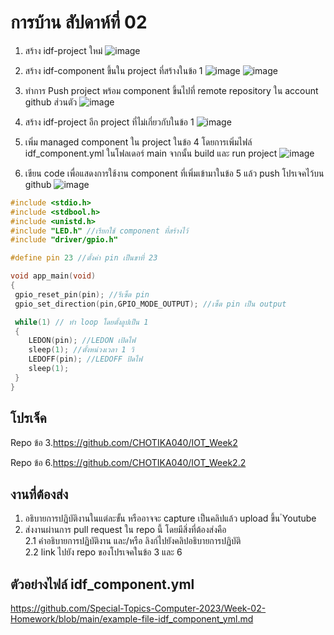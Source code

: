 # การบ้าน สัปดาห์ที่ 02

1. สร้าง idf-project ใหม่
  ![image](https://github.com/CHOTIKA040/Week-02-Homework/assets/109026153/b2d2e9e7-2041-4c00-9c08-091ab780ef51)


2. สร้าง idf-component ขึ้นใน project ที่สร้างในข้อ 1
 ![image](https://github.com/CHOTIKA040/Week-02-Homework/assets/109026153/e39fcfb5-e24d-4b42-bb78-a420b0b381e9)
 ![image](https://github.com/CHOTIKA040/Week-02-Homework/assets/109026153/bf9c978e-46d8-45ea-b7df-9cd554549602)


3. ทำการ Push project พร้อม component ขึ้นไปที่ remote repository ใน account github ส่วนตัว
   ![image](https://github.com/CHOTIKA040/Week-02-Homework/assets/109026153/bcf23fc3-2774-4570-9692-0a5230905016)

4. สร้าง idf-project อีก project ที่ไม่เกี่ยวกับในข้อ 1
   ![image](https://github.com/CHOTIKA040/Week-02-Homework/assets/109026153/72fbbabd-8c58-47c4-85f8-c97d2aafa8fa)

5. เพิ่ม managed component ใน project ในข้อ 4 โดยการเพิ่มไฟล์ idf_component.yml  ในโฟลเดอร์ main จากนั้น build และ run project
    ![image](https://github.com/CHOTIKA040/Week-02-Homework/assets/109026153/e9e741b3-5754-45f0-8731-768c2374e3d6)

6. เขียน code เพื่อแสดงการใช้งาน component ที่เพิ่มเข้ามาในข้อ 5 แล้ว push โปรเจคไว้บน github
    ![image](https://github.com/CHOTIKA040/Week-02-Homework/assets/109026153/a1192e0e-beb6-4cf0-8d66-32a992def6d5)
```c
#include <stdio.h>
#include <stdbool.h>
#include <unistd.h>
#include "LED.h" //เรียกใช้ component ที่สร้างไว้
#include "driver/gpio.h"

#define pin 23 //ตั้งค่า pin เป็นขาที่ 23

void app_main(void)
{
 gpio_reset_pin(pin); //รีเซ็ต pin
 gpio_set_direction(pin,GPIO_MODE_OUTPUT); //เซ็ต pin เป็น output

 while(1) // ทำ loop โดยตั้งลูปเป็น 1 
 {
    LEDON(pin); //LEDON เปิดไฟ
    sleep(1); //ตั้งหน่วงเวลา 1 วิ
    LEDOFF(pin); //LEDOFF ปิดไฟ
    sleep(1); 
 }
}
```
## โปรเจ็ค
Repo ข้อ 3.https://github.com/CHOTIKA040/IOT_Week2

Repo ข้อ 6.https://github.com/CHOTIKA040/IOT_Week2.2

## งานที่ต้องส่ง
1. อธิบายการปฏิบัติงานในแต่ละขั้น หรืออาจจะ capture เป็นคลิปแล้ว upload ขึ้น ํYoutube 
2. ส่งงานผ่านการ pull request ใน repo นี้ โดยมีสิ่งที่ต้องส่งคือ  
2.1 คำอธิบายการปฏิบัติงาน และ/หรือ ลิงก์ไปยังคลิปอธิบายการปฏิบัติ  
2.2 link ไปยัง repo ของโปรเจคในข้อ 3 และ 6


## ตัวอย่างไฟล์ idf_component.yml

https://github.com/Special-Topics-Computer-2023/Week-02-Homework/blob/main/example-file-idf_component_yml.md
